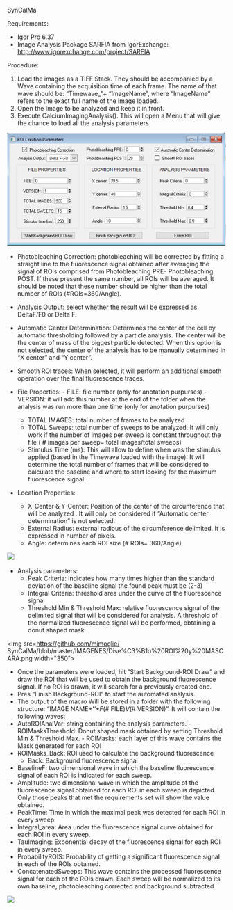 SynCalMa

Requirements: 
- Igor Pro 6.37
- Image Analysis Package SARFIA from IgorExchange: http://www.igorexchange.com/project/SARFIA

Procedure: 
1.	Load the images as a TIFF Stack. They should be accompanied by a Wave containing the acquisition time of each frame. The name of that wave should be: “Timewave_”+ “ImageName”,  where “ImageName” refers to the exact full name of the image loaded.
2.	Open the Image to be analyzed and keep it in front. 
3.	Execute CalciumImagingAnalysis(). This will open a Menu that will give the chance to load all the analysis parameters 

<img src=https://github.com/mjmoglie/SynCalMa/blob/master/IMAGENES/MENU.png width="700">
 
-	Photobleaching Correction: photobleaching will be corrected by fitting a straight line to the fluorescence signal obtained after averaging the signal of ROIs comprised from Photobleaching PRE- Photobleaching POST. If these present the same number, all ROIs will be averaged. It should be noted that these number should be higher than the total number of ROIs (#ROIs=360/Angle).
-	Analysis Output: select whether the result will be expressed as DeltaF/F0 or Delta F.
-	Automatic Center Determination: Determines the center of the cell by automatic thresholding followed by a particle analysis. The center will be the center of mass of the biggest particle detected. When this option is not selected, the center of the analysis has to be manually determined in “X center” and “Y center”. 
-	Smooth ROI traces: When selected, it will perform an additional smooth operation over the final fluorescence traces.
-	File Properties: 
		-	FILE: file number (only for anotation purpurses)
		-	VERSION: it will add this number at the end of the folder when the analysis was run more than one time (only for anotation purpurses)
	 -	TOTAL IMAGES: total number of frames to be analyzed
	 -	TOTAL Sweeps: total number of sweeps to be analyzed. It will only work if the number of images per sweep is constant throughout the file ( # images per sweep= total       images/total sweeps)
	 -	Stimulus Time (ms): This will allow to define when was the stimulus applied (based in the Timewave loaded with the image). It will determine the total number of frames that will be considered to calculate the baseline and where to start looking for the maximum fluorescence signal.
 
-	Location Properties: 
	 -	X-Center & Y-Center: Position of the center of the circunference that will be analyzed .  It will only be considered if “Automatic center determination” is not selected. 
	 -	External Radius: external radious of the circumference delimited. It is expressed in number of pixels. 
	 -	Angle: determines each ROI size (# ROIs= 360/Angle) 
 
<img src=https://github.com/mjmoglie/SynCalMa/blob/master/IMAGENES/Dise%C3%B1o%20ROI.png width="350">

-	Analysis parameters: 
 	-	Peak Criteria: indicates how many times higher than the standard deviation of the baseline signal the found peak must be (2-3)
 	-	Integral Criteria: threshold area under the curve of the fluorescence signal
 	-	Threshold Min & Threshold Max: relative fluorescence signal of the delimited signal that will be considered for analysis. A threshold of the normalized fluorescence signal  will be performed, obtaining a donut shaped mask

<img src=https://github.com/mjmoglie/ SynCalMa/blob/master/IMAGENES/Dise%C3%B1o%20ROI%20y%20MASCARA.png width="350">

-	Once the parameters were loaded, hit “Start Background-ROI Draw” and draw the ROI that will be used to obtain the background fluorescence signal. If no ROI is drawn, it will search for a previously created one.
-	Pres “Finish Background-ROI” to start the automated analysis. 
-	The output of the macro Will be stored in a folder with the following structure:  “IMAGE NAME+’_’+F_(# FILE)_V_(# VERSION)”. It will contain the following waves: 
  -	AutoROIAnalVar: string containing the analysis parameters.
		-	ROIMasksThreshold: Donut shaped mask obtained by setting Threshold Min & Threshold Max.
		-	ROIMasks: each layer of this wave contains the Mask generated for each ROI
  - ROIMasks_Back: ROI used to calculate the background fluorescence 
 	-	Back: Background fluorescence signal
  - BaselineF: two dimensional wave in which the baseline fluorescence signal of each ROI is indicated for each sweep.
  -	Amplitude: two dimensional wave in which the amplitude of the fluorescence signal obtained for each ROI in each sweep is depicted. Only those peaks that met the requirements set will show the value obtained. 
 -  PeakTime: Time in which the maximal peak was detected for each ROI in every sweep.
 - 	Integral_area: Area under the fluorescence signal curve obtained for each ROI in every sweep.
 - 	TauImaging: Exponential decay of the fluorescence signal for each ROI in every sweep.
 - 	ProbabilityROIS: Probability of getting a significant fluorescence signal in each of the ROIs obtained. 
 - 	ConcatenatedSweeps: This wave contains the processed fluorescence signal for each of the ROIs drawn. Each sweep will be normalized to its own baseline, photobleaching corrected and background subtracted.

<img src=https://github.com/mjmoglie/SynCalMa/blob/master/IMAGENES/CONCATENADO%20DE%20ROIS.png width="450">
